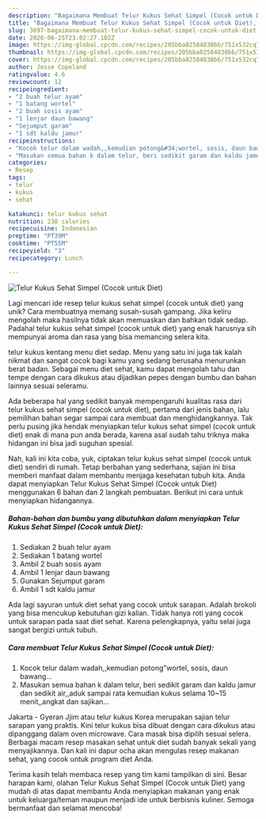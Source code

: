 ```yaml
---
description: "Bagaimana Membuat Telur Kukus Sehat Simpel (Cocok untuk Diet), Enak Banget"
title: "Bagaimana Membuat Telur Kukus Sehat Simpel (Cocok untuk Diet), Enak Banget"
slug: 3697-bagaimana-membuat-telur-kukus-sehat-simpel-cocok-untuk-diet-enak-banget
date: 2020-06-25T23:02:27.102Z
image: https://img-global.cpcdn.com/recipes/205bba82584838bb/751x532cq70/telur-kukus-sehat-simpel-cocok-untuk-diet-foto-resep-utama.jpg
thumbnail: https://img-global.cpcdn.com/recipes/205bba82584838bb/751x532cq70/telur-kukus-sehat-simpel-cocok-untuk-diet-foto-resep-utama.jpg
cover: https://img-global.cpcdn.com/recipes/205bba82584838bb/751x532cq70/telur-kukus-sehat-simpel-cocok-untuk-diet-foto-resep-utama.jpg
author: Jesse Copeland
ratingvalue: 4.6
reviewcount: 12
recipeingredient:
- "2 buah telur ayam"
- "1 batang wortel"
- "2 buah sosis ayam"
- "1 lenjar daun bawang"
- "Sejumput garam"
- "1 sdt kaldu jamur"
recipeinstructions:
- "Kocok telur dalam wadah,,kemudian potong&#34;wortel, sosis, daun bawang..."
- "Masukan semua bahan k dalam telur, beri sedikit garam dan kaldu jamur dan sedikit air,,aduk sampai rata kemudian kukus selama 10~15 menit,,angkat dan sajikan..."
categories:
- Resep
tags:
- telur
- kukus
- sehat

katakunci: telur kukus sehat 
nutrition: 238 calories
recipecuisine: Indonesian
preptime: "PT39M"
cooktime: "PT55M"
recipeyield: "3"
recipecategory: Lunch

---
```



![Telur Kukus Sehat Simpel (Cocok untuk Diet)](https://img-global.cpcdn.com/recipes/205bba82584838bb/751x532cq70/telur-kukus-sehat-simpel-cocok-untuk-diet-foto-resep-utama.jpg)

Lagi mencari ide resep telur kukus sehat simpel (cocok untuk diet) yang unik? Cara membuatnya memang susah-susah gampang. Jika keliru mengolah maka hasilnya tidak akan memuaskan dan bahkan tidak sedap. Padahal telur kukus sehat simpel (cocok untuk diet) yang enak harusnya sih mempunyai aroma dan rasa yang bisa memancing selera kita.

telur kukus kentang menu diet sedap. Menu yang satu ini juga tak kalah nikmat dan sangat cocok bagi kamu yang sedang berusaha menurunkan berat badan. Sebagai menu diet sehat, kamu dapat mengolah tahu dan tempe dengan cara dikukus atau dijadikan pepes dengan bumbu dan bahan lainnya sesuai seleramu.

Ada beberapa hal yang sedikit banyak mempengaruhi kualitas rasa dari telur kukus sehat simpel (cocok untuk diet), pertama dari jenis bahan, lalu pemilihan bahan segar sampai cara membuat dan menghidangkannya. Tak perlu pusing jika hendak menyiapkan telur kukus sehat simpel (cocok untuk diet) enak di mana pun anda berada, karena asal sudah tahu triknya maka hidangan ini bisa jadi suguhan spesial.


Nah, kali ini kita coba, yuk, ciptakan telur kukus sehat simpel (cocok untuk diet) sendiri di rumah. Tetap berbahan yang sederhana, sajian ini bisa memberi manfaat dalam membantu menjaga kesehatan tubuh kita. Anda dapat menyiapkan Telur Kukus Sehat Simpel (Cocok untuk Diet) menggunakan 6 bahan dan 2 langkah pembuatan. Berikut ini cara untuk menyiapkan hidangannya.

<!--inarticleads1-->

##### Bahan-bahan dan bumbu yang dibutuhkan dalam menyiapkan Telur Kukus Sehat Simpel (Cocok untuk Diet):

1. Sediakan 2 buah telur ayam
1. Sediakan 1 batang wortel
1. Ambil 2 buah sosis ayam
1. Ambil 1 lenjar daun bawang
1. Gunakan Sejumput garam
1. Ambil 1 sdt kaldu jamur


Ada lagi sayuran untuk diet sehat yang cocok untuk sarapan. Adalah brokoli yang bisa mencukup kebutuhan gizi kalian. Tidak hanya roti yang cocok untuk sarapan pada saat diet sehat. Karena pelengkapnya, yaitu selai juga sangat bergizi untuk tubuh. 

<!--inarticleads2-->

##### Cara membuat Telur Kukus Sehat Simpel (Cocok untuk Diet):

1. Kocok telur dalam wadah,,kemudian potong&#34;wortel, sosis, daun bawang...
1. Masukan semua bahan k dalam telur, beri sedikit garam dan kaldu jamur dan sedikit air,,aduk sampai rata kemudian kukus selama 10~15 menit,,angkat dan sajikan...


Jakarta - Gyeran Jjim atau telur kukus Korea merupakan sajian telur sarapan yang praktis. Kini telur kukus bisa dibuat dengan cara dikukus atau dipanggang dalam oven microwave. Cara masak bisa dipilih sesuai selera. Berbagai macam resep masakan sehat untuk diet sudah banyak sekali yang menyajikannya. Dan kali ini dapur ocha akan mengulas resep makanan sehat, yang cocok untuk program diet Anda. 

Terima kasih telah membaca resep yang tim kami tampilkan di sini. Besar harapan kami, olahan Telur Kukus Sehat Simpel (Cocok untuk Diet) yang mudah di atas dapat membantu Anda menyiapkan makanan yang enak untuk keluarga/teman maupun menjadi ide untuk berbisnis kuliner. Semoga bermanfaat dan selamat mencoba!
